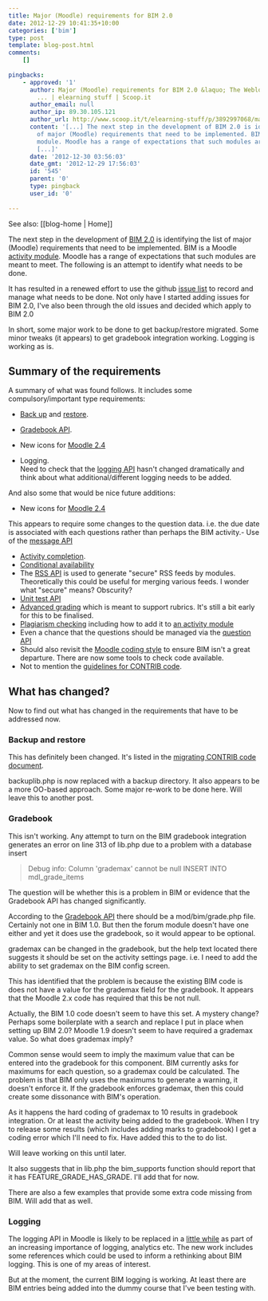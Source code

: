 ```yaml
---
title: Major (Moodle) requirements for BIM 2.0
date: 2012-12-29 10:41:35+10:00
categories: ['bim']
type: post
template: blog-post.html
comments:
    []
    
pingbacks:
    - approved: '1'
      author: Major (Moodle) requirements for BIM 2.0 &laquo; The Weblog of (a) David
        ... | elearning stuff | Scoop.it
      author_email: null
      author_ip: 89.30.105.121
      author_url: http://www.scoop.it/t/elearning-stuff/p/3892997068/major-moodle-requirements-for-bim-2-0-the-weblog-of-a-david
      content: '[...] The next step in the development of BIM 2.0 is identifying the list
        of major (Moodle) requirements that need to be implemented. BIM is a Moodle activity
        module. Moodle has a range of expectations that such modules are meant ...&nbsp;
        [...]'
      date: '2012-12-30 03:56:03'
      date_gmt: '2012-12-29 17:56:03'
      id: '545'
      parent: '0'
      type: pingback
      user_id: '0'
    
---
```


See also: [[blog-home | Home]]

The next step in the development of [BIM 2.0](/blog2/research/bam-blog-aggregation-management/) is identifying the list of major (Moodle) requirements that need to be implemented. BIM is a Moodle [activity module](http://docs.moodle.org/dev/Activity_modules). Moodle has a range of expectations that such modules are meant to meet. The following is an attempt to identify what needs to be done.

It has resulted in a renewed effort to use the github [issue list](https://github.com/djplaner/BIM/issues) to record and manage what needs to be done. Not only have I started adding issues for BIM 2.0, I've also been through the old issues and decided which apply to BIM 2.0

In short, some major work to be done to get backup/restore migrated. Some minor tweaks (it appears) to get gradebook integration working. Logging is working as is.

## Summary of the requirements

A summary of what was found follows. It includes some compulsory/important type requirements:

- [Back up](http://docs.moodle.org/dev/Backup_2.0_for_developers) and [restore](http://docs.moodle.org/dev/Restore_2.0_for_developers).
- [Gradebook API](http://docs.moodle.org/dev/Gradebook_API).
- New icons for [Moodle 2.4](http://docs.moodle.org/dev/Moodle_icons_2.4)  
    
- Logging.  
    Need to check that the [logging API](http://docs.moodle.org/dev/Logging_API) hasn't changed dramatically and think about what additional/different logging needs to be added.

And also some that would be nice future additions:

- New icons for [Moodle 2.4](http://docs.moodle.org/dev/Moodle_icons_2.4)  
    
  
This appears to require some changes to the question data. i.e. the due date is associated with each questions rather than perhaps the BIM activity.- Use of the [message API](http://docs.moodle.org/dev/Message_API)
- [Activity completion](http://docs.moodle.org/dev/Activity_completion_API).
- [Conditional availability](http://docs.moodle.org/dev/Conditional_activities_API)
- The [RSS API](http://docs.moodle.org/dev/RSS_API) is used to generate "secure" RSS feeds by modules. Theoretically this could be useful for merging various feeds. I wonder what "secure" means? Obscurity?
- [Unit test API](http://docs.moodle.org/dev/Unit_test_API)
- [Advanced grading](http://docs.moodle.org/dev/Advanced_grading_API) which is meant to support rubrics. It's still a bit early for this to be finalised.
- [Plagiarism checking](http://docs.moodle.org/dev/Plagiarism_API) including how to add it to [an activity module](http://docs.moodle.org/dev/How_to_add_support_for_a_Plagiarism_Plugin_to_my_activity_module)
- Even a chance that the questions should be managed via the [question API](http://docs.moodle.org/dev/Question_API)
- Should also revisit the [Moodle coding style](http://docs.moodle.org/dev/Coding_style) to ensure BIM isn't a great departure. There are now some tools to check code available.
- Not to mention the [guidelines for CONTRIB code](http://docs.moodle.org/dev/Guidelines_for_contributed_code).

## What has changed?

Now to find out what has changed in the requirements that have to be addressed now.

### Backup and restore

This has definitely been changed. It's listed in the [migrating CONTRIB code document](http://docs.moodle.org/dev/Migrating_contrib_code_to_2.0).

backuplib.php is now replaced with a backup directory. It also appears to be a more OO-based approach. Some major re-work to be done here. Will leave this to another post.

### Gradebook

This isn't working. Any attempt to turn on the BIM gradebook integration generates an error on line 313 of lib.php due to a problem with a database insert

> Debug info: Column 'grademax' cannot be null INSERT INTO mdl\_grade\_items

The question will be whether this is a problem in BIM or evidence that the Gradebook API has changed significantly.

According to the [Gradebook API](http://docs.moodle.org/dev/Gradebook_API) there should be a mod/bim/grade.php file. Certainly not one in BIM 1.0. But then the forum module doesn't have one either and yet it does use the gradebook, so it would appear to be optional.

grademax can be changed in the gradebook, but the help text located there suggests it should be set on the activity settings page. i.e. I need to add the ability to set grademax on the BIM config screen.

This has identified that the problem is because the existing BIM code is does not have a value for the grademax field for the gradebook. It appears that the Moodle 2.x code has required that this be not null.

Actually, the BIM 1.0 code doesn't seem to have this set. A mystery change? Perhaps some boilerplate with a search and replace I put in place when setting up BIM 2.0? Moodle 1.9 doesn't seem to have required a grademax value. So what does grademax imply?

Common sense would seem to imply the maximum value that can be entered into the gradebook for this component. BIM currently asks for maximums for each question, so a grademax could be calculated. The problem is that BIM only uses the maximums to generate a warning, it doesn't enforce it. If the gradebook enforces grademax, then this could create some dissonance with BIM's operation.

As it happens the hard coding of grademax to 10 results in gradebook integration. Or at least the activity being added to the gradebook. When I try to release some results (which includes adding marks to gradebook) I get a coding error which I'll need to fix. Have added this to the to do list.

Will leave working on this until later.

It also suggests that in lib.php the bim\_supports function should report that it has FEATURE\_GRADE\_HAS\_GRADE. I'll add that for now.

There are also a few examples that provide some extra code missing from BIM. Will add that as well.

### Logging

The logging API in Moodle is likely to be replaced in a [little while](http://docs.moodle.org/dev/Logging_2) as part of an increasing importance of logging, analytics etc. The new work includes some references which could be used to inform a rethinking about BIM logging. This is one of my areas of interest.

But at the moment, the current BIM logging is working. At least there are BIM entries being added into the dummy course that I've been testing with.